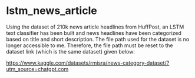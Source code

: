# lstm_news_article
Using the dataset of 210k news article headlines from HuffPost, an LSTM text classifier has been built and news headlines have been categorized based on title and short description. The file path used for the dataset is no longer accessible to me. Therefore, the file path must be reset to the dataset link (which is the same dataset) given below:

https://www.kaggle.com/datasets/rmisra/news-category-dataset/?utm_source=chatgpt.com
